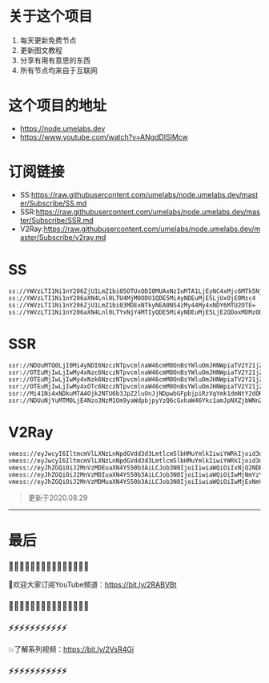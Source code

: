 # 关于这个项目
1. 每天更新免费节点
2. 更新图文教程
3. 分享有用有意思的东西
4. 所有节点均来自于互联网

# 这个项目的地址

* https://node.umelabs.dev
* https://www.youtube.com/watch?v=ANgdDISlMcw

# 订阅链接

* SS:https://raw.githubusercontent.com/umelabs/node.umelabs.dev/master/Subscribe/SS.md
* SSR:https://raw.githubusercontent.com/umelabs/node.umelabs.dev/master/Subscribe/SSR.md
* V2Ray:https://raw.githubusercontent.com/umelabs/node.umelabs.dev/master/Subscribe/v2ray.md

# SS

```http
ss://YWVzLTI1Ni1nY206ZjU1LmZ1bi05OTUxODI0MUAxNzIuMTA1LjEyNC4xMjc6MTk5Njk=
ss://YWVzLTI1Ni1nY206aXN4Lnl0LTU4MjM0ODU1QDE5Mi4yNDEuMjE5LjUxOjE0Mzc4
ss://YWVzLTI1Ni1nY206ZjU1LmZ1bi03MDExNTkyNEA0NS4zMy44My4xNDY6MTU2OTE=
ss://YWVzLTI1Ni1nY206aXN4Lnl0LTYxNjY4MTIyQDE5Mi4yNDEuMjE5LjE2ODoxMDMzOQ==
```

# SSR

```http
ssr://NDUuMTQ0LjI0Mi4yNDI6NzczNTpvcmlnaW46cmM0OnBsYWluOmJHNWpiaTV2Y21jZ05tcDUvP29iZnNwYXJhbT0mcmVtYXJrcz01clNiNXAySjU1LTJSUSZncm91cD1URzVqYmk1dmNtYw
ssr://OTEuMjIwLjIwMy4xNzc6NzczNTpvcmlnaW46cmM0OnBsYWluOmJHNWpiaTV2Y21jZ05tcDUvP29iZnNwYXJhbT0mcmVtYXJrcz01clNiNXAySjU1LTJSZyZncm91cD1URzVqYmk1dmNtYw
ssr://OTEuMjIwLjIwMy4xNzk6NzczNTpvcmlnaW46cmM0OnBsYWluOmJHNWpiaTV2Y21jZ05tcDUvP29iZnNwYXJhbT0mcmVtYXJrcz01clNiNXAySjU1LTJSdyZncm91cD1URzVqYmk1dmNtYw
ssr://OTEuMjIwLjIwMy4xOTc6NzczNTpvcmlnaW46cmM0OnBsYWluOmJHNWpiaTV2Y21jZ05tcDUvP29iZnNwYXJhbT0mcmVtYXJrcz01clNiNXAySjU1LTJTQSZncm91cD1URzVqYmk1dmNtYw
ssr://Mi41Ni4xNDkuMTA4Ojk2NTU6b3JpZ2luOnJjNDpwbGFpbjpiRzVqYmk1dmNtY2dOR2gwLz9vYmZzcGFyYW09JnJlbWFya3M9NTRLNDVvNkomZ3JvdXA9VEc1amJpNXZjbWM
ssr://NDUuNjYuMTM0LjE4Nzo3NzM1Om9yaWdpbjpyYzQ6cGxhaW46Ykc1amJpNXZjbWNnZVRKci8_b2Jmc3BhcmFtPSZyZW1hcmtzPTVMaWM1THFzUWcmZ3JvdXA9VEc1amJpNXZjbWM
```

# V2Ray

```http
vmess://eyJwcyI6IltmcmVlLXNzLnNpdGVdd3d3Lmtlcm5lbHMuYmlkIiwiYWRkIjoid3d3Lmtlcm5lbHMuYmlkIiwicG9ydCI6IjQ0MyIsImlkIjoiMmNhNGU0MTEtZjdkNy0yNDZjLWYyMmQtNTI5MzE4YmIxZDZmIiwiYWlkIjoiMCIsIm5ldCI6IndzIiwidHlwZSI6Im5vbmUiLCJob3N0IjoiL3dzIiwidGxzIjoidGxzIn0=
vmess://eyJwcyI6IltmcmVlLXNzLnNpdGVdd3d3Lmtlcm5lbHMuYmlkIiwiYWRkIjoid3d3Lmtlcm5lbHMuYmlkIiwicG9ydCI6IjgwIiwiaWQiOiJlNTA2OTU4OC1hYmJiLWVlZjEtMjRlZi0zMzY3NTU2ZjRjNWUiLCJhaWQiOiIwIiwibmV0Ijoid3MiLCJ0eXBlIjoibm9uZSIsImhvc3QiOiIvd3MiLCJ0bHMiOiJub25lIn0=
vmess://eyJhZGQiOiJ2MnVzMDEuaXN4YS50b3AiLCJob3N0IjoiIiwiaWQiOiIxNjQ2NDE4YS01NzY2LTRiMDItOWJkNi00Njc4NjA3MDk0M2MiLCJuZXQiOiJ3cyIsInBhdGgiOiJcL3JheSIsInBvcnQiOiI0NDMiLCJwcyI6ImlzeC55dC0wMSIsInRscyI6InRscyIsInYiOjIsImFpZCI6MCwidHlwZSI6Im5vbmUifQo=
vmess://eyJhZGQiOiJ2MnVzMDIuaXN4YS50b3AiLCJob3N0IjoiIiwiaWQiOiIwMjNmYzYwZi1mYzFiLTQwODgtYWIwOS0xOTg5ZDQ0MGU1NmYiLCJuZXQiOiJ3cyIsInBhdGgiOiJcL3JheSIsInBvcnQiOiI0NDMiLCJwcyI6ImlzeC55dC0wMiIsInRscyI6InRscyIsInYiOjIsImFpZCI6MCwidHlwZSI6Im5vbmUifQo=
vmess://eyJhZGQiOiJ2MnVzMDMuaXN4YS50b3AiLCJob3N0IjoiIiwiaWQiOiIwMjExNmVjYi1iYzRjLTRjM2EtYWNjYi1iZDljZjViZmRjYzMiLCJuZXQiOiJ3cyIsInBhdGgiOiJcL3JheSIsInBvcnQiOiI0NDMiLCJwcyI6ImlzeC55dC0wMyIsInRscyI6InRscyIsInYiOjIsImFpZCI6MCwidHlwZSI6Im5vbmUifQo=
```



> 更新于2020.08.29

---

# 最后
### 🌸🌸🌸🌸🌸🌸🌸🌸🌸🌸🌸🌸🌸🌸🌸

👏欢迎大家订阅YouTube频道：https://bit.ly/2RABVBt

### 🌸🌸🌸🌸🌸🌸🌸🌸🌸🌸🌸🌸🌸🌸🌸



### ⚡️⚡️⚡️⚡️⚡️⚡️⚡️⚡️⚡️⚡️⚡️

💥了解系列视频：https://bit.ly/2VsR4Gi

### ⚡️⚡️⚡️⚡️⚡️⚡️⚡️⚡️⚡️⚡️⚡️